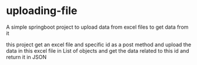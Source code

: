 # uploading-file
 A simple springboot project to upload data from excel files to get data from it 

 this project get an excel file and specific id as a post method and upload the data in this excel file in List of objects and get the data related to this id and return it in JSON

